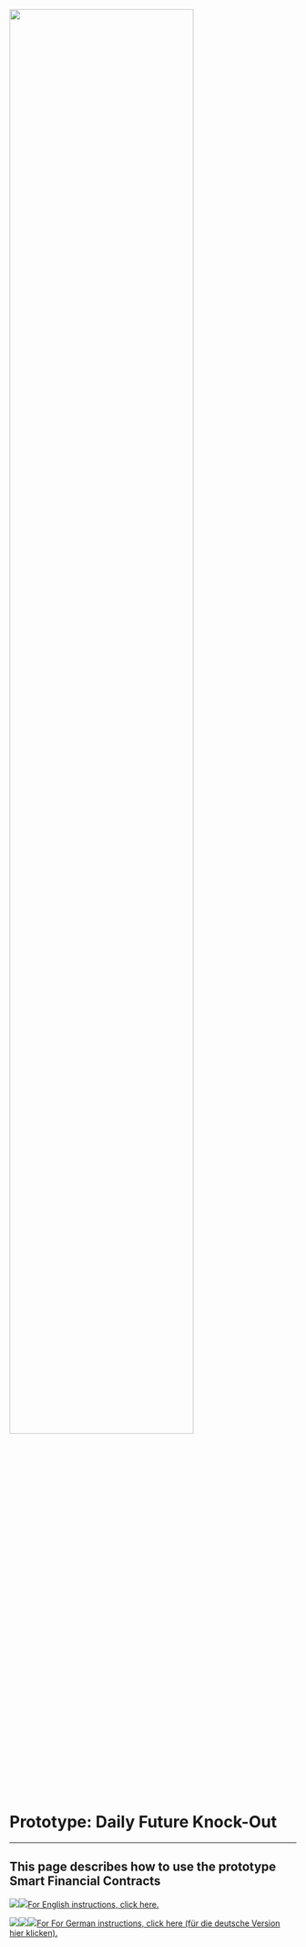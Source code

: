 <a name="sfc"></a>
<img src="https://raw.githubusercontent.com/smart-financial-contracts/smart-financial-contracts.github.io/master/ws_logo.png" width="80%" height="80%">

# Prototype: Daily Future Knock-Out
---
## This page describes how to use the prototype Smart Financial Contracts

<img src="https://raw.githubusercontent.com/smart-financial-contracts/smart-financial-contracts.github.io/master/usa.png"><img src="https://raw.githubusercontent.com/smart-financial-contracts/smart-financial-contracts.github.io/master/uk.png"><a href="https://github.com/smart-financial-contracts/smart-financial-contracts.github.io/blob/master/index_en.md#sfc" target="_blank">For English instructions, click here.</a>



<img src="https://raw.githubusercontent.com/smart-financial-contracts/smart-financial-contracts.github.io/master/germany.png"><img src="https://raw.githubusercontent.com/smart-financial-contracts/smart-financial-contracts.github.io/master/austria.png"><img src="https://raw.githubusercontent.com/smart-financial-contracts/smart-financial-contracts.github.io/master/switzerland.png"><a href="https://github.com/smart-financial-contracts/smart-financial-contracts.github.io/blob/master/index_ger.md#sfc" target="_blank">For For German instructions, click here (für die deutsche Version hier klicken).</a>

